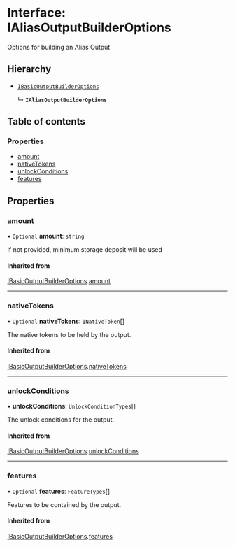 # Interface: IAliasOutputBuilderOptions

Options for building an Alias Output

## Hierarchy

- [`IBasicOutputBuilderOptions`](IBasicOutputBuilderOptions.md)

  ↳ **`IAliasOutputBuilderOptions`**

## Table of contents

### Properties

- [amount](IAliasOutputBuilderOptions.md#amount)
- [nativeTokens](IAliasOutputBuilderOptions.md#nativetokens)
- [unlockConditions](IAliasOutputBuilderOptions.md#unlockconditions)
- [features](IAliasOutputBuilderOptions.md#features)

## Properties

### amount

• `Optional` **amount**: `string`

If not provided, minimum storage deposit will be used

#### Inherited from

[IBasicOutputBuilderOptions](IBasicOutputBuilderOptions.md).[amount](IBasicOutputBuilderOptions.md#amount)

---

### nativeTokens

• `Optional` **nativeTokens**: `INativeToken`[]

The native tokens to be held by the output.

#### Inherited from

[IBasicOutputBuilderOptions](IBasicOutputBuilderOptions.md).[nativeTokens](IBasicOutputBuilderOptions.md#nativetokens)

---

### unlockConditions

• **unlockConditions**: `UnlockConditionTypes`[]

The unlock conditions for the output.

#### Inherited from

[IBasicOutputBuilderOptions](IBasicOutputBuilderOptions.md).[unlockConditions](IBasicOutputBuilderOptions.md#unlockconditions)

---

### features

• `Optional` **features**: `FeatureTypes`[]

Features to be contained by the output.

#### Inherited from

[IBasicOutputBuilderOptions](IBasicOutputBuilderOptions.md).[features](IBasicOutputBuilderOptions.md#features)
